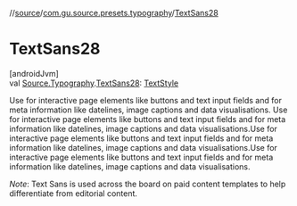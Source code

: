 //[source](../../index.md)/[com.gu.source.presets.typography](index.md)/[TextSans28](-text-sans28.md)

# TextSans28

[androidJvm]\
val [Source.Typography](../com.gu.source/-source/-typography/index.md).[TextSans28](-text-sans28.md): [TextStyle](https://developer.android.com/reference/kotlin/androidx/compose/ui/text/TextStyle.html)

Use for interactive page elements like buttons and text input fields and for meta information like datelines, image captions and data visualisations. Use for interactive page elements like buttons and text input fields and for meta information like datelines, image captions and data visualisations.Use for interactive page elements like buttons and text input fields and for meta information like datelines, image captions and data visualisations.Use for interactive page elements like buttons and text input fields and for meta information like datelines, image captions and data visualisations.

*Note*: Text Sans is used across the board on paid content templates to help differentiate from editorial content.
